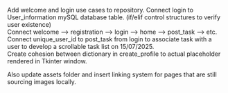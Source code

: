 Add welcome and login use cases to repository. 
Connect login to User_information mySQL database table. (if/elif control structures to verify user existence)      
Connect welcome --> registration --> login --> home --> post_task --> etc.
Connect unique_user_id to post_task from login to associate task with a user to develop a scrollable task list on 15/07/2025.   
Create cohesion between dictionary in create_profile to actual placeholder rendered in Tkinter window.    

Also update assets folder and insert linking system for pages that are still sourcing images locally.   
